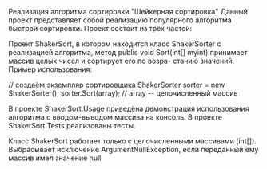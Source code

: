 Реализация алгоритма сортировки "Шейкерная сортировка"
Данный проект представляет собой реализацию популярного алгоритма быстрой сортировки. Проект состоит из трёх частей:

Проект ShakerSort, в котором находится класс ShakerSorter с реализацией алгоритма,
метод public void Sort(int[] myint) принимает массив целых чисел и сортирует его по возра-
станию значений. 
Пример использования:

// создаём экземпляр сортировщика
ShakerSorter sorter = new ShakerSorter();
sorter.Sort(array); // array -- целочисленный массив

В проекте ShakerSort.Usage приведёна демонстрация использования алгоритма с вводом-выводом
массива на консоль.
В проекте ShakerSort.Tests реализованы тесты.

Класс ShakerSort работает только с целочисленными массивами (int[]).
Выбрасывает исключение ArgumentNullException, если переданный ему массив имел значение null.
